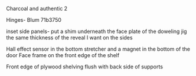 Charcoal and authentic 2


Hinges- Blum 71b3750

inset side panels- put a shim underneath the face plate of the doweling jig the same thickness of the reveal I want on the sides 


Hall effect sensor in the bottom stretcher and a magnet in the bottom of the door
Face frame on the front edge of the shelf

Front edge of plywood shelving flush with back side of supports
